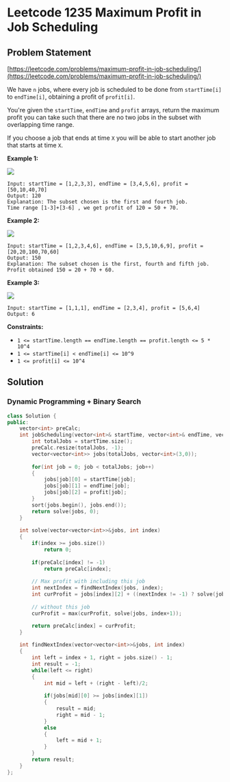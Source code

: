 # Leetcode 1235 Maximum Profit in Job Scheduling

## Problem Statement

[https://leetcode.com/problems/maximum-profit-in-job-scheduling/](https://leetcode.com/problems/maximum-profit-in-job-scheduling/)

We have `n` jobs, where every job is scheduled to be done from `startTime[i]` to `endTime[i]`, obtaining a profit of `profit[i]`.

You're given the `startTime`, `endTime` and `profit` arrays, return the maximum profit you can take such that there are no two jobs in the subset with overlapping time range.

If you choose a job that ends at time `X` you will be able to start another job that starts at time `X`.

**Example 1:**

![](https://assets.leetcode.com/uploads/2019/10/10/sample1_1584.png)

```text
Input: startTime = [1,2,3,3], endTime = [3,4,5,6], profit = [50,10,40,70]
Output: 120
Explanation: The subset chosen is the first and fourth job. 
Time range [1-3]+[3-6] , we get profit of 120 = 50 + 70.
```

**Example 2:**

![](https://assets.leetcode.com/uploads/2019/10/10/sample22_1584.png)

```text
Input: startTime = [1,2,3,4,6], endTime = [3,5,10,6,9], profit = [20,20,100,70,60]
Output: 150
Explanation: The subset chosen is the first, fourth and fifth job. 
Profit obtained 150 = 20 + 70 + 60.
```

**Example 3:**

![](https://assets.leetcode.com/uploads/2019/10/10/sample3_1584.png)

```text
Input: startTime = [1,1,1], endTime = [2,3,4], profit = [5,6,4]
Output: 6
```

**Constraints:**

* `1 <= startTime.length == endTime.length == profit.length <= 5 * 10^4`
* `1 <= startTime[i] < endTime[i] <= 10^9`
* `1 <= profit[i] <= 10^4`

## Solution

### Dynamic Programming + Binary Search

```cpp
class Solution {
public:
    vector<int> preCalc;
    int jobScheduling(vector<int>& startTime, vector<int>& endTime, vector<int>& profit) {
        int totalJobs = startTime.size();
        preCalc.resize(totalJobs, -1);
        vector<vector<int>> jobs(totalJobs, vector<int>(3,0));
        
        for(int job = 0; job < totalJobs; job++)
        {
            jobs[job][0] = startTime[job];
            jobs[job][1] = endTime[job];
            jobs[job][2] = profit[job];
        }
        sort(jobs.begin(), jobs.end());
        return solve(jobs, 0);
    }
    
    int solve(vector<vector<int>>&jobs, int index)
    {
        if(index >= jobs.size())
            return 0;
        
        if(preCalc[index] != -1)
            return preCalc[index];
        
        // Max profit with including this job
        int nextIndex = findNextIndex(jobs, index);
        int curProfit = jobs[index][2] + ((nextIndex != -1) ? solve(jobs, nextIndex) : 0);
        
        // without this job
        curProfit = max(curProfit, solve(jobs, index+1));

        return preCalc[index] = curProfit;
    }
    
    int findNextIndex(vector<vector<int>>&jobs, int index)
    {
        int left = index + 1, right = jobs.size() - 1;
        int result = -1;
        while(left <= right)
        {
            int mid = left + (right - left)/2;
            
            if(jobs[mid][0] >= jobs[index][1])
            {
                result = mid;
                right = mid - 1;
            }
            else
            {
                left = mid + 1;
            }
        }
        return result;
    }
};
```

